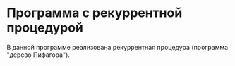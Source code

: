 # Программа с рекуррентной процедурой

В данной программе реализована рекуррентная процедура (программа "дерево Пифагора").